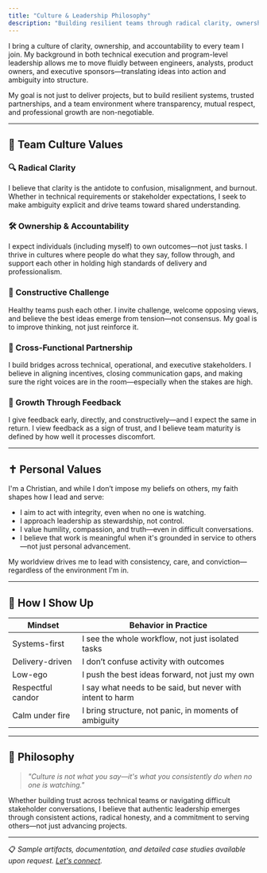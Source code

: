 ```yaml
---
title: "Culture & Leadership Philosophy"
description: "Building resilient teams through radical clarity, ownership, and accountability—fostering environments where transparency, respect, and professional growth thrive."
---
```


I bring a culture of clarity, ownership, and accountability to every team I join. My background in both technical execution and program-level leadership allows me to move fluidly between engineers, analysts, product owners, and executive sponsors—translating ideas into action and ambiguity into structure.

My goal is not just to deliver projects, but to build resilient systems, trusted partnerships, and a team environment where transparency, mutual respect, and professional growth are non-negotiable.

---

## 🧭 Team Culture Values

### 🔍 Radical Clarity  
I believe that clarity is the antidote to confusion, misalignment, and burnout. Whether in technical requirements or stakeholder expectations, I seek to make ambiguity explicit and drive teams toward shared understanding.

### 🛠 Ownership & Accountability  
I expect individuals (including myself) to own outcomes—not just tasks. I thrive in cultures where people do what they say, follow through, and support each other in holding high standards of delivery and professionalism.

### 🔄 Constructive Challenge  
Healthy teams push each other. I invite challenge, welcome opposing views, and believe the best ideas emerge from tension—not consensus. My goal is to improve thinking, not just reinforce it.

### 🤝 Cross-Functional Partnership  
I build bridges across technical, operational, and executive stakeholders. I believe in aligning incentives, closing communication gaps, and making sure the right voices are in the room—especially when the stakes are high.

### 🧠 Growth Through Feedback  
I give feedback early, directly, and constructively—and I expect the same in return. I view feedback as a sign of trust, and I believe team maturity is defined by how well it processes discomfort.

---

## ✝️ Personal Values

I'm a Christian, and while I don’t impose my beliefs on others, my faith shapes how I lead and serve:

- I aim to act with integrity, even when no one is watching.  
- I approach leadership as stewardship, not control.  
- I value humility, compassion, and truth—even in difficult conversations.  
- I believe that work is meaningful when it's grounded in service to others—not just personal advancement.

My worldview drives me to lead with consistency, care, and conviction—regardless of the environment I'm in.

---

## 🧠 How I Show Up

| Mindset        | Behavior in Practice |
|----------------|----------------------|
| Systems-first  | I see the whole workflow, not just isolated tasks |
| Delivery-driven | I don’t confuse activity with outcomes |
| Low-ego        | I push the best ideas forward, not just my own |
| Respectful candor | I say what needs to be said, but never with intent to harm |
| Calm under fire | I bring structure, not panic, in moments of ambiguity |

---

## 🌱 Philosophy

> *"Culture is not what you say—it's what you consistently do when no one is watching."*

Whether building trust across technical teams or navigating difficult stakeholder conversations, I believe that authentic leadership emerges through consistent actions, radical honesty, and a commitment to serving others—not just advancing projects.

---

📋 *Sample artifacts, documentation, and detailed case studies available upon request. [Let's connect](/contact).*

